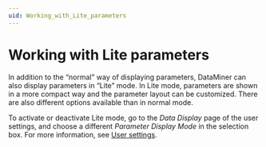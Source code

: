 ```yaml
---
uid: Working_with_Lite_parameters
---
```


# Working with Lite parameters

In addition to the “normal” way of displaying parameters, DataMiner can also display parameters in “Lite” mode. In Lite mode, parameters are shown in a more compact way and the parameter layout can be customized. There are also different options available than in normal mode.

To activate or deactivate Lite mode, go to the *Data Display* page of the user settings, and choose a different *Parameter Display Mode* in the selection box. For more information, see [User settings](xref:User_settings).
